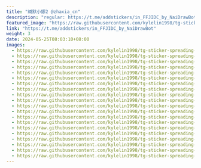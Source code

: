 ```yaml
---
title: "缄默小娜2 @zhaxia_cn"
description: "regular: https://t.me/addstickers/in_FFJIDC_by_NaiDrawBot"
featured_image: "https://raw.githubusercontent.com/kylelin1998/tg-sticker-spreading-worldwide-images/main/img/56ab71a7-8441-4b62-ae31-54ad1defb5b9.jpg"
link: "https://t.me/addstickers/in_FFJIDC_by_NaiDrawBot"
weight: 3
date: 2024-05-25T08:03:10+08:00
images:
  - https://raw.githubusercontent.com/kylelin1998/tg-sticker-spreading-worldwide-images/main/img/56ab71a7-8441-4b62-ae31-54ad1defb5b9.jpg
  - https://raw.githubusercontent.com/kylelin1998/tg-sticker-spreading-worldwide-images/main/img/e1834a79-9460-4def-9261-e6103b39111a.jpg
  - https://raw.githubusercontent.com/kylelin1998/tg-sticker-spreading-worldwide-images/main/img/79907e0c-6c19-4f7d-89b5-94ce568b340d.jpg
  - https://raw.githubusercontent.com/kylelin1998/tg-sticker-spreading-worldwide-images/main/img/852f68d6-f088-412a-a3a7-bab6203fe201.jpg
  - https://raw.githubusercontent.com/kylelin1998/tg-sticker-spreading-worldwide-images/main/img/eeae17e4-b57d-4a88-9c26-d656cfdd7168.jpg
  - https://raw.githubusercontent.com/kylelin1998/tg-sticker-spreading-worldwide-images/main/img/0d0095b1-2e37-4b12-a630-210ae6091fce.jpg
  - https://raw.githubusercontent.com/kylelin1998/tg-sticker-spreading-worldwide-images/main/img/5d385de4-77d3-4774-b745-a67bc71493ed.jpg
  - https://raw.githubusercontent.com/kylelin1998/tg-sticker-spreading-worldwide-images/main/img/14279066-65b0-4e6c-b1a4-4e8ac01cfbf1.jpg
  - https://raw.githubusercontent.com/kylelin1998/tg-sticker-spreading-worldwide-images/main/img/1d329534-b8d6-4d3a-a87f-8e5e0b2bd603.jpg
  - https://raw.githubusercontent.com/kylelin1998/tg-sticker-spreading-worldwide-images/main/img/e60c73d5-efc6-45db-af1a-2c14379d6c11.jpg
  - https://raw.githubusercontent.com/kylelin1998/tg-sticker-spreading-worldwide-images/main/img/d6ec6b20-6978-4f3f-843c-84c12169c13b.jpg
  - https://raw.githubusercontent.com/kylelin1998/tg-sticker-spreading-worldwide-images/main/img/cd801679-cfd5-4e8e-a198-8854e6fbc800.jpg
  - https://raw.githubusercontent.com/kylelin1998/tg-sticker-spreading-worldwide-images/main/img/020b3344-a230-4cf9-ab11-a5aef3adabe3.jpg
  - https://raw.githubusercontent.com/kylelin1998/tg-sticker-spreading-worldwide-images/main/img/0e3e9d8d-19ff-4404-97dd-9f31821f595b.jpg
  - https://raw.githubusercontent.com/kylelin1998/tg-sticker-spreading-worldwide-images/main/img/66f7c382-0246-46ca-b100-38896d179305.jpg
  - https://raw.githubusercontent.com/kylelin1998/tg-sticker-spreading-worldwide-images/main/img/b67bee4f-dc43-4e8f-9125-a384370daf9a.jpg
  - https://raw.githubusercontent.com/kylelin1998/tg-sticker-spreading-worldwide-images/main/img/d7526450-5609-4d75-b0a1-8b48ee417248.jpg
  - https://raw.githubusercontent.com/kylelin1998/tg-sticker-spreading-worldwide-images/main/img/6a935eae-27ea-4c60-a1bb-50b0feb835cd.jpg
  - https://raw.githubusercontent.com/kylelin1998/tg-sticker-spreading-worldwide-images/main/img/d2841f74-ece5-496f-8709-f2419d136001.jpg
  - https://raw.githubusercontent.com/kylelin1998/tg-sticker-spreading-worldwide-images/main/img/c3c6b8b8-3762-483c-8f04-020a2e4378e0.jpg
---
```

